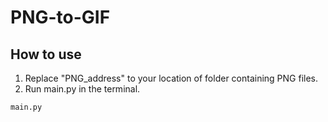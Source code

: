 # PNG-to-GIF
## How to use
1. Replace "PNG_address" to your location of folder containing PNG files.
2. Run main.py in the terminal.
```
main.py
```
